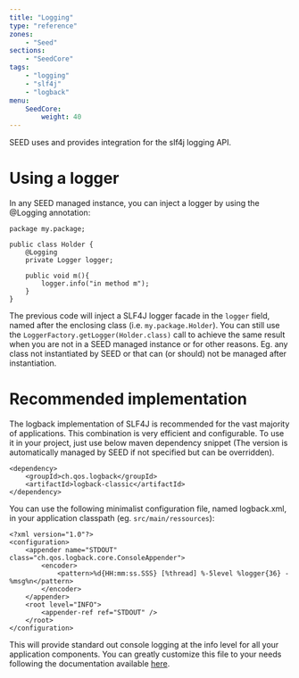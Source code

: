 ```yaml
---
title: "Logging"
type: "reference"
zones:
    - "Seed"
sections:
    - "SeedCore"
tags:
    - "logging"
    - "slf4j"
    - "logback"
menu:
    SeedCore:
        weight: 40
---
```


SEED uses and provides integration for the slf4j logging API.

# Using a logger

In any SEED managed instance, you can inject a logger by using the @Logging annotation:

    package my.package;

    public class Holder {
        @Logging
        private Logger logger;

        public void m(){
            logger.info("in method m");
        }
    }

The previous code will inject a SLF4J logger facade in the `logger` field, named after the enclosing class (i.e. `my.package.Holder`). 
You can still use the `LoggerFactory.getLogger(Holder.class)` call to achieve the same result when you are not in a
SEED managed instance or for other reasons. Eg. any class not instantiated by SEED or that can (or should) not be managed after instantiation.

# Recommended implementation

The logback implementation of SLF4J is recommended for the vast majority of applications. This combination is very
efficient and configurable. To use it in your project, just use below maven dependency snippet (The version is automatically 
managed by SEED if not specified but can be overridden).

    <dependency>
        <groupId>ch.qos.logback</groupId>
        <artifactId>logback-classic</artifactId>
    </dependency>

You can use the following minimalist configuration file, named logback.xml, in your application classpath (eg. `src/main/ressources`):

    <?xml version="1.0"?>
    <configuration>
        <appender name="STDOUT" class="ch.qos.logback.core.ConsoleAppender">
            <encoder>
                <pattern>%d{HH:mm:ss.SSS} [%thread] %-5level %logger{36} - %msg%n</pattern>
            </encoder>
        </appender>
        <root level="INFO">
            <appender-ref ref="STDOUT" />
        </root>
    </configuration>

This will provide standard out console logging at the info level for all your application components. You can greatly
customize this file to your needs following the documentation available [here](http://logback.qos.ch/manual/index.html).
